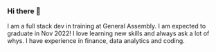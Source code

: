 ### Hi there 👋
I am a full stack dev in training at General Assembly. I am expected to graduate in Nov 2022! I love learning new skills and always ask a lot of whys. I have experience in finance, data analytics and coding.
<!--
**apriljsu/apriljsu** is a ✨ _special_ ✨ repository because its `README.md` (this file) appears on your GitHub profile.

Here are some ideas to get you started:

- 🔭 I’m currently working on ...
- 🌱 I’m currently learning ...
- 👯 I’m looking to collaborate on ...
- 🤔 I’m looking for help with ...
- 💬 Ask me about ...
- 📫 How to reach me: ...
- 😄 Pronouns: ...
- ⚡ Fun fact: ...
-->
